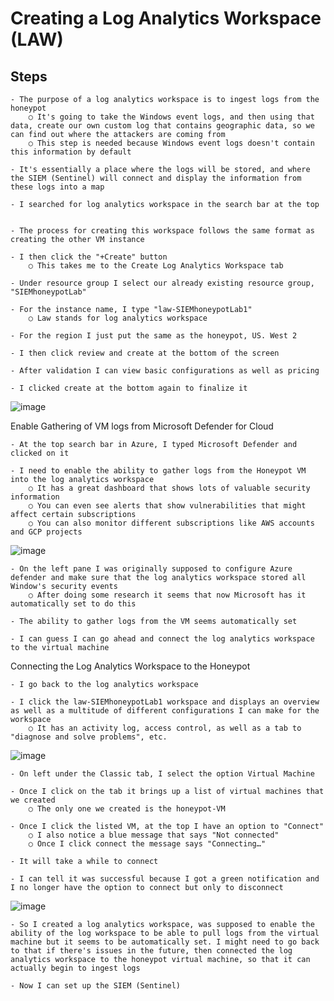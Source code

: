 # Creating a Log Analytics Workspace (LAW)

## Steps

	- The purpose of a log analytics workspace is to ingest logs from the honeypot
		○ It's going to take the Windows event logs, and then using that data, create our own custom log that contains geographic data, so we can find out where the attackers are coming from
		○ This step is needed because Windows event logs doesn't contain this information by default

	- It's essentially a place where the logs will be stored, and where the SIEM (Sentinel) will connect and display the information from these logs into a map

	- I searched for log analytics workspace in the search bar at the top


	- The process for creating this workspace follows the same format as creating the other VM instance

	- I then click the "+Create" button
		○ This takes me to the Create Log Analytics Workspace tab

	- Under resource group I select our already existing resource group, "SIEMhoneypotLab"

	- For the instance name, I type "law-SIEMhoneypotLab1"
		○ Law stands for log analytics workspace

	- For the region I just put the same as the honeypot, US. West 2

	- I then click review and create at the bottom of the screen

	- After validation I can view basic configurations as well as pricing

	- I clicked create at the bottom again to finalize it

![image](https://github.com/user-attachments/assets/59bc1773-ec92-44c5-a84a-35b12a737c58)

Enable Gathering of VM logs from Microsoft Defender for Cloud

	- At the top search bar in Azure, I typed Microsoft Defender and clicked on it

	- I need to enable the ability to gather logs from the Honeypot VM into the log analytics workspace
		○ It has a great dashboard that shows lots of valuable security information
		○ You can even see alerts that show vulnerabilities that might affect certain subscriptions
		○ You can also monitor different subscriptions like AWS accounts and GCP projects

![image](https://github.com/user-attachments/assets/9e2d98c5-b84a-457a-a67d-9475deb9e999)

	- On the left pane I was originally supposed to configure Azure defender and make sure that the log analytics workspace stored all Window's security events
		○ After doing some research it seems that now Microsoft has it automatically set to do this

	- The ability to gather logs from the VM seems automatically set

	- I can guess I can go ahead and connect the log analytics workspace to the virtual machine


Connecting the Log Analytics Workspace to the Honeypot

	- I go back to the log analytics workspace 

	- I click the law-SIEMhoneypotLab1 workspace and displays an overview as well as a multitude of different configurations I can make for the workspace
		○ It has an activity log, access control, as well as a tab to "diagnose and solve problems", etc.

![image](https://github.com/user-attachments/assets/bc22ed45-8335-4eaa-b549-148a60718f96)

	- On left under the Classic tab, I select the option Virtual Machine 

	- Once I click on the tab it brings up a list of virtual machines that we created
		○ The only one we created is the honeypot-VM

	- Once I click the listed VM, at the top I have an option to "Connect"
		○ I also notice a blue message that says "Not connected"
		○ Once I click connect the message says "Connecting…" 

	- It will take a while to connect

	- I can tell it was successful because I got a green notification and I no longer have the option to connect but only to disconnect

![image](https://github.com/user-attachments/assets/57cdd901-211b-405b-bcc5-b1f2ef50a5a6)

	- So I created a log analytics workspace, was supposed to enable the ability of the log workspace to be able to pull logs from the virtual machine but it seems to be automatically set. I might need to go back to that if there's issues in the future, then connected the log analytics workspace to the honeypot virtual machine, so that it can actually begin to ingest logs

	- Now I can set up the SIEM (Sentinel)
